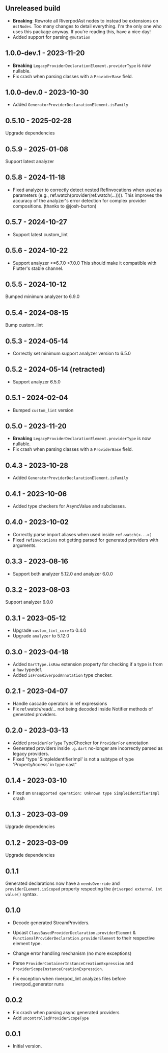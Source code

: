 ## Unreleased build

- **Breaking**: Rewrote all RiverpodAst nodes to instead be extensions on `AstNodes`.
  Too many changes to detail everything. I'm the only one who uses this package anyway.
  If you're reading this, have a nice day!
- Added support for parsing `@mutation`

## 1.0.0-dev.1 - 2023-11-20

- **Breaking** `LegacyProviderDeclarationElement.providerType` is now nullable.
- Fix crash when parsing classes with a `ProviderBase` field.

## 1.0.0-dev.0 - 2023-10-30

- Added `GeneratorProviderDeclarationElement.isFamily`

## 0.5.10 - 2025-02-28

Upgrade dependencies

## 0.5.9 - 2025-01-08

Support latest analyzer

## 0.5.8 - 2024-11-18

- Fixed analyzer to correctly detect nested RefInvocations when used as parameters (e.g., ref.watch(provider(ref.watch(...)))). This improves the accuracy of the analyzer's error detection for complex provider compositions. (thanks to @josh-burton)

## 0.5.7 - 2024-10-27

- Support latest custom_lint

## 0.5.6 - 2024-10-22

- Support analyzer >=6.7.0 <7.0.0
  This should make it compatible with Flutter's stable channel.

## 0.5.5 - 2024-10-12

Bumped minimum analyzer to 6.9.0

## 0.5.4 - 2024-08-15

Bump custom_lint

## 0.5.3 - 2024-05-14

- Correctly set minimum support analyzer version to 6.5.0

## 0.5.2 - 2024-05-14 (retracted)

- Support analyzer 6.5.0

## 0.5.1 - 2024-02-04

- Bumped `custom_lint` version

## 0.5.0 - 2023-11-20

- **Breaking** `LegacyProviderDeclarationElement.providerType` is now nullable.
- Fix crash when parsing classes with a `ProviderBase` field.

## 0.4.3 - 2023-10-28

- Added `GeneratorProviderDeclarationElement.isFamily`

## 0.4.1 - 2023-10-06

- Added type checkers for AsyncValue and subclasses.

## 0.4.0 - 2023-10-02

- Correctly parse import aliases when used inside `ref.watch(<...>)`
- Fixed `refInvocations` not getting parsed for generated providers with arguments.

## 0.3.3 - 2023-08-16

- Support both analyzer 5.12.0 and analyzer 6.0.0

## 0.3.2 - 2023-08-03

Support analyzer 6.0.0

## 0.3.1 - 2023-05-12

- Upgrade `custom_lint_core` to 0.4.0
- Upgrade `analyzer` to 5.12.0

## 0.3.0 - 2023-04-18

- Added `DartType.isRaw` extension property for checking if a type is from a `Raw` typedef.
- Added `isFromRiverpodAnnotation` type checker.

## 0.2.1 - 2023-04-07

- Handle cascade operators in ref expressions
- Fix ref.watch/read/... not being decoded inside Notifier methods of generated providers.

## 0.2.0 - 2023-03-13

- Added `providerForType` TypeChecker for `ProviderFor` annotation
- Generated providers inside `.g.dart` no-longer are incorrectly parsed as legacy providers.
- Fixed "type 'SimpleIdentifierImpl' is not a subtype of type 'PropertyAccess' in type cast"

## 0.1.4 - 2023-03-10

- Fixed an `Unsupported operation: Unknown type SimpleIdentifierImpl` crash

## 0.1.3 - 2023-03-09

Upgrade dependencies

## 0.1.2 - 2023-03-09

Upgrade dependencies

## 0.1.1

Generated declarations now have a `needsOverride` and `providerELement.isScoped` property respecting
the `@riverpod external int value()` syntax.

## 0.1.0

- Decode generated StreamProviders.

- Upcast `ClassBasedProviderDeclaration.providerElement` &
  `FunctionalProviderDeclaration.providerElement` to their respective element type.

- Change error handling mechanism (no more exceptions)

- Parse `ProviderContainerInstanceCreationExpression` and `ProviderScopeInstanceCreationExpression`.

- Fix exception when riverpod_lint analyzes files before riverpod_generator runs

## 0.0.2

- Fix crash when parsing async generated providers
- Add `uncontrolledProviderScopeType`

## 0.0.1

- Initial version.
